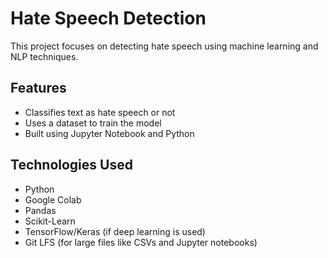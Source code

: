 # Hate Speech Detection

This project focuses on detecting hate speech using machine learning and NLP techniques.

## Features
- Classifies text as hate speech or not
- Uses a dataset to train the model
- Built using Jupyter Notebook and Python

## Technologies Used
- Python
- Google Colab
- Pandas
- Scikit-Learn
- TensorFlow/Keras (if deep learning is used)
- Git LFS (for large files like CSVs and Jupyter notebooks)
